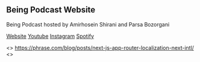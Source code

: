 ## Being Podcast Website

Being Podcast hosted by Amirhosein Shirani and Parsa Bozorgani

<a href="">Website</a>
<a href="">Youtube</a>
<a href="">Instagram</a>
<a href="">Spotify</a>

<>
https://phrase.com/blog/posts/next-js-app-router-localization-next-intl/
<>